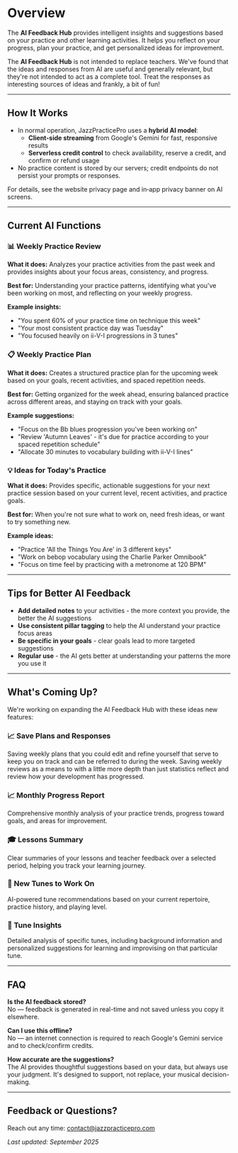 # Overview

The **AI Feedback Hub** provides intelligent insights and suggestions based on your practice and other learning activities. It helps you reflect on your progress, plan your practice, and get personalized ideas for improvement.

The **AI Feedback Hub** is not intended to replace teachers. We've found that the ideas and responses from AI are useful and generally relevant, but they're not intended to act as a complete tool. Treat the responses as interesting sources of ideas and frankly, a bit of fun!

---

## How It Works

- In normal operation, JazzPracticePro uses a **hybrid AI model**:
  - **Client-side streaming** from Google's Gemini for fast, responsive results
  - **Serverless credit control** to check availability, reserve a credit, and confirm or refund usage
- No practice content is stored by our servers; credit endpoints do not persist your prompts or responses.

For details, see the website privacy page and in‑app privacy banner on AI screens.

---

## Current AI Functions

### 📊 Weekly Practice Review

**What it does:** Analyzes your practice activities from the past week and provides insights about your focus areas, consistency, and progress.

**Best for:** Understanding your practice patterns, identifying what you've been working on most, and reflecting on your weekly progress.

**Example insights:**

- "You spent 60% of your practice time on technique this week"
- "Your most consistent practice day was Tuesday"
- "You focused heavily on ii-V-I progressions in 3 tunes"

### 📋 Weekly Practice Plan

**What it does:** Creates a structured practice plan for the upcoming week based on your goals, recent activities, and spaced repetition needs.

**Best for:** Getting organized for the week ahead, ensuring balanced practice across different areas, and staying on track with your goals.

**Example suggestions:**

- "Focus on the Bb blues progression you've been working on"
- "Review 'Autumn Leaves' - it's due for practice according to your spaced repetition schedule"
- "Allocate 30 minutes to vocabulary building with ii-V-I lines"

### 💡 Ideas for Today's Practice

**What it does:** Provides specific, actionable suggestions for your next practice session based on your current level, recent activities, and practice goals.

**Best for:** When you're not sure what to work on, need fresh ideas, or want to try something new.

**Example ideas:**

- "Practice 'All the Things You Are' in 3 different keys"
- "Work on bebop vocabulary using the Charlie Parker Omnibook"
- "Focus on time feel by practicing with a metronome at 120 BPM"

---

## Tips for Better AI Feedback

- **Add detailed notes** to your activities - the more context you provide, the better the AI suggestions
- **Use consistent pillar tagging** to help the AI understand your practice focus areas
- **Be specific in your goals** - clear goals lead to more targeted suggestions
- **Regular use** - the AI gets better at understanding your patterns the more you use it

---

## What's Coming Up?

We're working on expanding the AI Feedback Hub with these ideas new features:

### 📈 Save Plans and Responses

Saving weekly plans that you could edit and refine yourself that serve to keep you on track and can be referred to during the week.
Saving weekly reviews as a means to with a little more depth than just statistics reflect and review how your development has progressed.

### 📈 Monthly Progress Report

Comprehensive monthly analysis of your practice trends, progress toward goals, and areas for improvement.

### 🎓 Lessons Summary

Clear summaries of your lessons and teacher feedback over a selected period, helping you track your learning journey.

### 🎵 New Tunes to Work On

AI-powered tune recommendations based on your current repertoire, practice history, and playing level.

### 🎼 Tune Insights

Detailed analysis of specific tunes, including background information and personalized suggestions for learning and improvising on that particular tune.

---

## FAQ

**Is the AI feedback stored?**  
No — feedback is generated in real-time and not saved unless you copy it elsewhere.

**Can I use this offline?**  
No — an internet connection is required to reach Google's Gemini service and to check/confirm credits.

**How accurate are the suggestions?**  
The AI provides thoughtful suggestions based on your data, but always use your judgment. It's designed to support, not replace, your musical decision-making.

---

## Feedback or Questions?

Reach out any time: [contact@jazzpracticepro.com](mailto:contact@jazzpracticepro.com)

_Last updated: September 2025_
